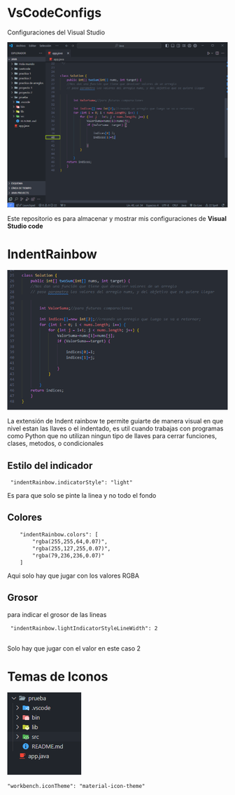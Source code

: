 # VsCodeConfigs
Configuraciones del Visual Studio 

![alt text](image-2.png)



Este repositorio es para almacenar y mostrar mis configuraciones de **Visual Studio code** 



# IndentRainbow

![alt text](image-3.png)

La extensión de Indent rainbow te permite guiarte de manera visual en que nivel estan las llaves o el indentado, es util cuando trabajas con programas como Python que no utilizan ningun tipo de llaves para cerrar funciones, clases, metodos, o condicionales 

## Estilo del indicador
```
 "indentRainbow.indicatorStyle": "light" 
 ``` 

Es para que solo se pinte la linea y no todo el fondo 

## Colores
``` 
    "indentRainbow.colors": [
        "rgba(255,255,64,0.07)",
        "rgba(255,127,255,0.07)",
        "rgba(79,236,236,0.07)"
    ] 
```    
Aqui solo hay que jugar con los valores RGBA    

## Grosor
para indicar el grosor de las lineas 

```
 "indentRainbow.lightIndicatorStyleLineWidth": 2 
 
```

Solo hay que jugar con el valor en este caso 2 


# Temas de Iconos
![alt text](image.png)


 ```
 "workbench.iconTheme": "material-icon-theme"
```